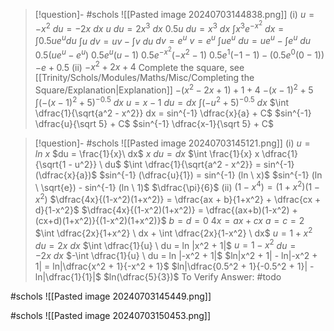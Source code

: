 
> [!question]- #schols ![[Pasted image 20240703144838.png]]
> (i)
> $u = -x^2$
> $du = -2x \ dx$
> $u \ du = 2x^3 \ dx$
> $0.5 u \ du = x^3 \ dx$
> $\int x^3 e^{-x^2} \ dx = \int 0.5 u e^u du$
> $\int u\ dv = uv - \int v \ du$
> $dv = e^u$
> $v = e^u$
> $\int u e^u \ du = u e^u - \int e^u \ du$
> $0.5(u e^u - e^u)$
> $0.5 e^u (u - 1)$
> $0.5 e^{-x^2} (-x^2 - 1)$
> $0.5 e^1 (-1 -1) - (0.5 e^0 (0 - 1))$
> $-e + 0.5$
> (ii)
> $-x^2 + 2x + 4$
>Complete the square, see [[Trinity/Schols/Modules/Maths/Misc/Completing the Square/Explanation|Explanation]]
>$-(x^2 - 2x + 1) + 1 + 4$
>$-(x-1)^2 + 5$
>$\int (-(x-1)^2 + 5)^{-0.5} \ dx$
>$u = x-1$
>$du = dx$
>$\int (-u^2 + 5)^{-0.5} \ dx$
>$\int \dfrac{1}{\sqrt{a^2 - x^2}} dx = sin^{-1} \dfrac{x}{a} + C$
>$sin^{-1} \dfrac{u}{\sqrt 5} + C$
>$sin^{-1} \dfrac{x-1}{\sqrt 5} + C$

>[!question]- #schols  ![[Pasted image 20240703145121.png]]
>(i)
>$u = ln \ x$
>$du = \frac{1}{x}\ dx$
>$x \ du = dx$
>$\int \frac{1}{x} x \dfrac{1}{\sqrt{1 - u^2}} \ du$
>$\int \dfrac{1}{\sqrt{a^2 - x^2}} = sin^{-1} (\dfrac{x}{a})$
>$sin^{-1} (\dfrac{u}{1}) = sin^{-1} (ln \ x)$
>$sin^{-1} (ln \ \sqrt{e}) - sin^{-1} (ln \ 1)$
>$\dfrac{\pi}{6}$
>(ii)
>$(1 - x^4) = (1 + x^2)(1-x^2)$
>$\dfrac{4x}{(1-x^2)(1+x^2)} = \dfrac{ax + b}{1+x^2} + \dfrac{cx + d}{1-x^2}$
>$\dfrac{4x}{(1-x^2)(1+x^2)} = \dfrac{(ax+b)(1-x^2) + (cx+d)(1+x^2)}{(1-x^2)(1+x^2)}$
>$b = d = 0$
>$4x = ax + cx$
>$a = c = 2$
>$\int \dfrac{2x}{1+x^2} \ dx + \int \dfrac{2x}{1-x^2} \ dx$
>$u = 1 + x^2$
>$du = 2x \ dx$
>$\int \dfrac{1}{u} \ du = ln |x^2 + 1|$
>$u = 1 - x^2$
>$du = -2x \ dx$
>$-\int \dfrac{1}{u} \ du = ln |-x^2 + 1|$
>$ln|x^2 + 1| - ln|-x^2 + 1| = ln|\dfrac{x^2 + 1}{-x^2 + 1}$
>$ln|\dfrac{0.5^2 + 1}{-0.5^2 + 1}| - ln|\dfrac{1}{1}|$
>$ln(\dfrac{5}{3})$
>To Verify Answer: #todo 

#schols 
![[Pasted image 20240703145449.png]]

#schols 
![[Pasted image 20240703150453.png]]